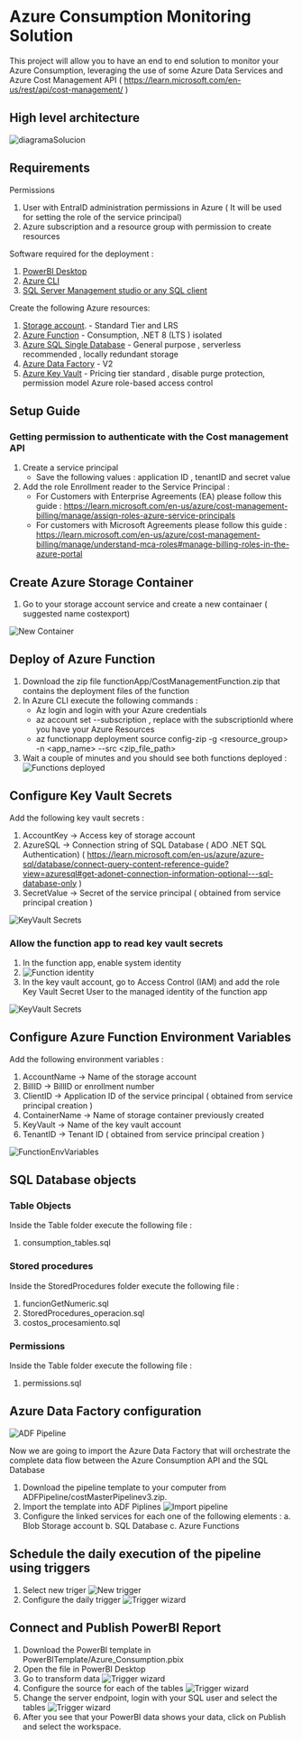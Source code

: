# Azure Consumption Monitoring Solution

This project will allow you to have an end to end solution to monitor your Azure Consumption, leveraging the use of some Azure Data Services and Azure Cost Management API ( https://learn.microsoft.com/en-us/rest/api/cost-management/ )

## High level architecture 

![diagramaSolucion](https://github.com/jugordon/AzureConsumption/blob/main/resources/newCostArchitecture.png) 


## Requirements

Permissions 
1. User with EntraID administration permissions in Azure ( It will be used for setting the role of the service principal)
2. Azure subscription and a resource group with permission to create resources

Software required for the deployment : 
1. [PowerBI Desktop](https://www.microsoft.com/en-us/download/details.aspx?id=58494)
2. [Azure CLI](https://learn.microsoft.com/en-us/cli/azure/install-azure-cli-windows?view=azure-cli-latest&pivots=msi )
3. [SQL Server Management studio or any SQL client](https://learn.microsoft.com/en-us/ssms/install/install)

Create the following Azure resources:
1. [Storage account](https://learn.microsoft.com/en-us/azure/storage/common/storage-account-create?tabs=azure-portal#create-a-storage-account-1).   - Standard Tier and LRS
2. [Azure Function](https://learn.microsoft.com/en-us/azure/azure-functions/functions-create-function-app-portal) - Consumption, .NET 8 (LTS ) isolated
3. [Azure SQL Single Database](https://learn.microsoft.com/en-us/azure/azure-sql/database/single-database-create-quickstart?view=azuresql&tabs=azure-portal) - General purpose , serverless recommended , locally redundant storage
4. [Azure Data Factory](https://learn.microsoft.com/en-us/azure/data-factory/quickstart-create-data-factory) - V2
5. [Azure Key Vault](https://learn.microsoft.com/en-us/azure/key-vault/general/quick-create-portal) - Pricing tier standard , disable purge protection, permission model Azure role-based access control


## Setup Guide

### Getting permission to authenticate with the Cost management API

1. Create a service principal
   - Save the following values : application ID , tenantID and secret value 
2. Add the role Enrollment reader to the Service Principal : 
   - For Customers with Enterprise Agreements (EA) please follow this guide : https://learn.microsoft.com/en-us/azure/cost-management-billing/manage/assign-roles-azure-service-principals
   - For customers with Microsoft Agreements please follow this guide : https://learn.microsoft.com/en-us/azure/cost-management-billing/manage/understand-mca-roles#manage-billing-roles-in-the-azure-portal

## Create Azure Storage Container
1. Go to your storage account service and create a new containaer ( suggested name costexport)

![New Container](https://github.com/jugordon/AzureConsumption/blob/main/resources/newContainer.png)

## Deploy of Azure Function
1. Download the zip file functionApp/CostManagementFunction.zip that contains the deployment files of the function
2. In Azure CLI execute the following commands :
   - Az login   and login with your Azure credentials
   - az account set --subscription <subscriptionId>  , replace <subscriptionId> with the subscriptionId where you have your Azure Resources
   - az functionapp deployment source config-zip -g <resource_group> -n \<app_name> --src <zip_file_path>
3. Wait a couple of minutes and you should see both functions deployed :
  ![Functions deployed](https://github.com/jugordon/AzureConsumption/blob/main/resources/bothfunctions.png)

## Configure Key Vault Secrets

Add the following key vault secrets : 
1. AccountKey -> Access key of storage account
2. AzureSQL -> Connection string of SQL Database ( ADO .NET SQL Authentication) ( https://learn.microsoft.com/en-us/azure/azure-sql/database/connect-query-content-reference-guide?view=azuresql#get-adonet-connection-information-optional---sql-database-only )
3. SecretValue -> Secret of the service principal ( obtained from service principal creation )

![KeyVault Secrets](https://github.com/jugordon/AzureConsumption/blob/main/resources/keyvaultsecrets.png)

### Allow the function app to read key vault secrets
1. In the function app, enable system identity
2. ![Function identity](https://github.com/jugordon/AzureConsumption/blob/main/resources/functionIdentity.png)
3. In the key vault account, go to Access Control (IAM) and add the role Key Vault Secret User to the managed identity of the function app

![KeyVault Secrets](https://github.com/jugordon/AzureConsumption/blob/main/resources/keyvaultsecretuser.png)

## Configure Azure Function Environment Variables
Add the following environment variables : 
1. AccountName -> Name of the storage account
2. BillID -> BillID or enrollment number
3. ClientID -> Application ID of the service principal ( obtained from service principal creation )
4. ContainerName -> Name of storage container previously created
5. KeyVault -> Name of the key vault account
6. TenantID -> Tenant ID ( obtained from service principal creation )

![FunctionEnvVariables](https://github.com/jugordon/AzureConsumption/blob/main/resources/functionEnvVariables.png)

## SQL Database objects

### Table Objects 
Inside the Table folder execute the following file : 
1. consumption_tables.sql

### Stored procedures 
Inside the StoredProcedures folder execute the following file : 
1. funcionGetNumeric.sql
2. StoredProcedures_operacion.sql
3. costos_procesamiento.sql

### Permissions
Inside the Table folder execute the following file : 
1. permissions.sql

## Azure Data Factory configuration
![ADF Pipeline](https://github.com/jugordon/AzureConsumption/blob/main/resources/dataFactoryPipeline.png)

Now we are going to import the Azure Data Factory that will orchestrate the complete data flow between the Azure Consumption API and the SQL Database

1. Download the pipeline template to your computer from ADFPipeline/costMasterPipelinev3.zip.
2. Import the template into ADF Piplines ![Import pipeline](https://github.com/jugordon/AzureConsumption/blob/main/resources/importTemplate.jpg)
3. Configure the linked services for each one of the following elements :
   a. Blob Storage account
   b. SQL Database 
   c. Azure Functions 

## Schedule the daily execution of the pipeline using triggers

1. Select new triger ![New trigger](https://github.com/jugordon/AzureConsumption/blob/main/resources/new_trigger.png)
2. Configure the daily trigger
   ![Trigger wizard](https://github.com/jugordon/AzureConsumption/blob/main/resources/trigger_wizard.png)

## Connect and Publish PowerBI Report
1. Download the PowerBI template in PowerBITemplate/Azure_Consumption.pbix
2. Open the file in PowerBI Desktop
3. Go to transform data
   ![Trigger wizard](https://github.com/jugordon/AzureConsumption/blob/main/resources/powerbitransform.png)
4. Configure the source for each of the tables
   ![Trigger wizard](https://github.com/jugordon/AzureConsumption/blob/main/resources/powerbiconfiguresource.png)
5. Change the server endpoint, login with your SQL user and select the tables
   ![Trigger wizard](https://github.com/jugordon/AzureConsumption/blob/main/resources/powerbiconfigureServer.png)
6. After you see that your PowerBI data shows your data, click on Publish and select the workspace.

